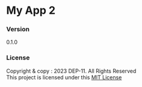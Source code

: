 # My App 2

### Version
0.1.0

### License
Copyright & copy : 2023 DEP-11. All Rights Reserved<br>
This project is licensed under this [MIT License](License.txt)